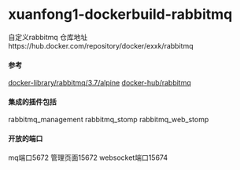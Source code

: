 # xuanfong1-dockerbuild-rabbitmq
自定义rabbitmq
仓库地址https://hub.docker.com/repository/docker/exxk/rabbitmq
#### 参考 
[docker-library/rabbitmq/3.7/alpine](https://github.com/docker-library/rabbitmq/tree/4b2b11c59ee65c2a09616b163d4572559a86bb7b/3.7/alpine)
[docker-hub/rabbitmq](https://hub.docker.com/r/_/rabbitmq/)

#### 集成的插件包括
rabbitmq_management
rabbitmq_stomp 
rabbitmq_web_stomp
#### 开放的端口
mq端口5672
管理页面15672
websocket端口15674

